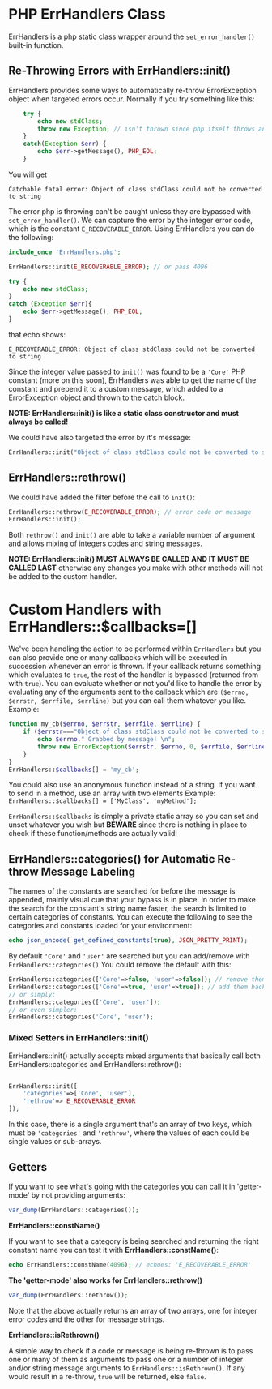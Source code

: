 # PHP ErrHandlers Class

ErrHandlers is a php static class wrapper around the `set_error_handler()` built-in function.  

## Re-Throwing Errors with ErrHandlers::init()

ErrHandlers provides some ways to automatically re-throw ErrorException object when targeted errors occur. Normally if you try something like this:  

```php
    try {
        echo new stdClass;
        throw new Exception; // isn't thrown since php itself throws an error
    }
    catch(Exception $err) {
        echo $err->getMessage(), PHP_EOL;
    }
```

You will get 

    Catchable fatal error: Object of class stdClass could not be converted to string

The error php is throwing can't be caught unless they are bypassed with `set_error_handler()`. We can capture the error by the integer error code, which is the constant `E_RECOVERABLE_ERROR`. Using ErrHandlers you can do the following:  

```php
include_once 'ErrHandlers.php';

ErrHandlers::init(E_RECOVERABLE_ERROR); // or pass 4096

try {
    echo new stdClass;
}
catch (Exception $err){
    echo $err->getMessage(), PHP_EOL; 
}
```

that echo shows:  

    E_RECOVERABLE_ERROR: Object of class stdClass could not be converted to string

Since the integer value passed to `init()` was found to be a `'Core'` PHP constant (more on this soon), ErrHandlers was able to get the name of the constant and prepend it to a custom message, which added to a ErrorException object and thrown to the catch block.  

__NOTE: ErrHandlers::init() is like a static class constructor and must always be called!__  

We could have also targeted the error by it's message:

```php
ErrHandlers::init("Object of class stdClass could not be converted to string");
```

## ErrHandlers::rethrow()

We could have added the filter before the call to `init()`:  

```php
ErrHandlers::rethrow(E_RECOVERABLE_ERROR); // error code or message
ErrHandlers::init();
```

Both `rethrow()` and `init()` are able to take a variable number of argument and allows mixing of integers codes and string messages.  

__NOTE: ErrHandlers::init() MUST ALWAYS BE CALLED AND IT MUST BE CALLED LAST__ otherwise any changes you make with other methods will not be added to the custom handler.  

# Custom Handlers with ErrHandlers::$callbacks=[]

We've been handling the action to be performed within `ErrHandlers` but you can also provide one or many callbacks which will be executed in succession whenever an error is thrown. If your callback returns something which evaluates to `true`, the rest of the handler is bypassed (returned from with `true`). You can evaluate whether or not you'd like to handle the error by evaluating any of the arguments sent to the callback which are `($errno, $errstr, $errfile, $errline)` but you can call them whatever you like. Example:  

```php
function my_cb($errno, $errstr, $errfile, $errline) {
    if ($errstr==="Object of class stdClass could not be converted to string") {
        echo $errno." Grabbed by message! \n";
        throw new ErrorException($errstr, $errno, 0, $errfile, $errline);
    }
}
ErrHandlers::$callbacks[] = 'my_cb';
```

You could also use an anonymous function instead of a string. If you want to send in a method, use an array with two elements Example: `ErrHandlers::$callbacks[] = ['MyClass', 'myMethod'];`

`ErrHandlers::$callbacks` is simply a private static array so you can set and unset whatever you wish but __BEWARE__ since there is nothing in place to check if these function/methods are actually valid!  

## ErrHandlers::categories() for Automatic Re-throw Message Labeling

The names of the constants are searched for before the message is appended, mainly visual cue that your bypass is in place. In order to make the search for the constant's string name faster, the search is limited to certain categories of constants. You can execute the following to see the categories and constants loaded for your environment:  

```php
echo json_encode( get_defined_constants(true), JSON_PRETTY_PRINT);
```

By default `'Core'` and `'user'` are searched but you can add/remove with `ErrHandlers::categories()` You could remove the default with this:  

```php
ErrHandlers::categories(['Core'=>false, 'user'=>false]); // remove them
ErrHandlers::categories(['Core'=>true, 'user'=>true]); // add them back
// or simply:
ErrHandlers::categories(['Core', 'user']); 
// or even simpler:
ErrHandlers::categories('Core', 'user'); 
```

### Mixed Setters in ErrHandlers::init()

ErrHandlers::init() actually accepts mixed arguments that basically call both ErrHandlers::categories and ErrHandlers::rethrow():  

```php

ErrHandlers::init([
    'categories'=>['Core', 'user'],
    'rethrow'=> E_RECOVERABLE_ERROR 
]); 
```

In this case, there is a single argument that's an array of two keys, which must be `'categories'` and `'rethrow'`, where the values of each could be single values or sub-arrays.  

## Getters

If you want to see what's going with the categories you can call it in 'getter-mode' by not providing arguments:  

```php
var_dump(ErrHandlers::categories());
```

__ErrHandlers::constName()__  

If you want to see that a category is being searched and returning the right constant name you can test it with __ErrHandlers::constName()__:  

```php
echo ErrHandlers::constName(4096); // echoes: 'E_RECOVERABLE_ERROR'
```

__The 'getter-mode' also works for ErrHandlers::rethrow()__  

```php
var_dump(ErrHandlers::rethrow());
```

Note that the above actually returns an array of two arrays, one for integer error codes and the other for message strings.  

__ErrHandlers::isRethrown()__  

A simple way to check if a code or message is being re-thrown is to pass one or many of them as arguments to pass one or a number of integer and/or string message arguments to `ErrHandlers::isRethrown()`. If any would result in a re-throw, `true` will be returned, else `false`.  



